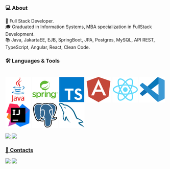 ### 💻 About
 🚀 Full Stack Developer.
 <br> 🎓 Graduated in Information Systems, MBA specialization in FullStack Development.
 <br> 📚 Java, JakartaEE, EJB, SpringBoot, JPA, Postgres, MySQL, API REST, TypeScript, Angular, React, Clean Code.



### 🛠 Languages & Tools 

 <div style="display: inline_block"><br>
  <img align="center" alt="Java" height="80" width="80" src="https://github.com/devicons/devicon/blob/master/icons/java/java-original-wordmark.svg">
  <img align="center" alt="Spring" height="80" width="80" src="https://github.com/devicons/devicon/blob/master/icons/spring/spring-original-wordmark.svg">
  <img align="center" alt="TypeScript" height="80" width="80" src="https://github.com/devicons/devicon/blob/master/icons/typescript/typescript-original.svg">
  <img align="center" alt="Angular" height="80" width="80" src="https://github.com/devicons/devicon/blob/master/icons/angularjs/angularjs-plain.svg">
  <img align="center" alt="React" height="80" width="80" src="https://github.com/devicons/devicon/blob/master/icons/react/react-original.svg">
   
  <img align="center" alt="VsCode" height="80" width="80" src="https://github.com/devicons/devicon/blob/master/icons/vscode/vscode-original.svg">
  <img align="center" alt="IDEA" height="80" width="80" src="https://github.com/devicons/devicon/blob/master/icons/intellij/intellij-original.svg">
  <img align="center" alt="Postgres" height="80" width="80" src="https://github.com/devicons/devicon/blob/master/icons/postgresql/postgresql-original.svg">
  <img align="center" alt="MySQL" height="80" width="80" src="https://github.com/devicons/devicon/blob/master/icons/mysql/mysql-original.svg">
  </div><br>
<div>
<a href="https://github.com/joaopaulu">
<img height="120em" src="https://github-readme-stats.vercel.app/api/top-langs/?username=joaopaulu&layout=compact&langs_count=2&theme=dark"/>
<img height="120em" src="https://github-readme-stats.vercel.app/api?username=joaopaulu&show_icons=true&theme=dark&include_all_commits=false&count_private=true"/>
</div>  

### 🤝 Contacts

<a href="mailto:jptick@gmail.com"><img src="https://img.shields.io/badge/-jptick@gmail.com-D14836?style=flat&logo=Gmail&logoColor=white"/></a>
<a href="https://wa.me/5561981600679" target="_blank"><img src="https://img.shields.io/badge/-whatsapp-00e676?style=flat&logo=Whatsapp&logoColor=white"/></a>



